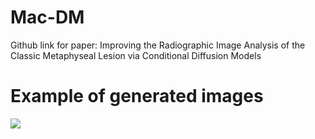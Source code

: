 # Mac-DM
Github link for paper: Improving the Radiographic Image Analysis of the Classic Metaphyseal Lesion via Conditional Diffusion Models
# Example of generated images
![](https://github.com/wushaoju/Mac-DM/Mac-DM/example_CML_with_same_tibia_bone.png)
